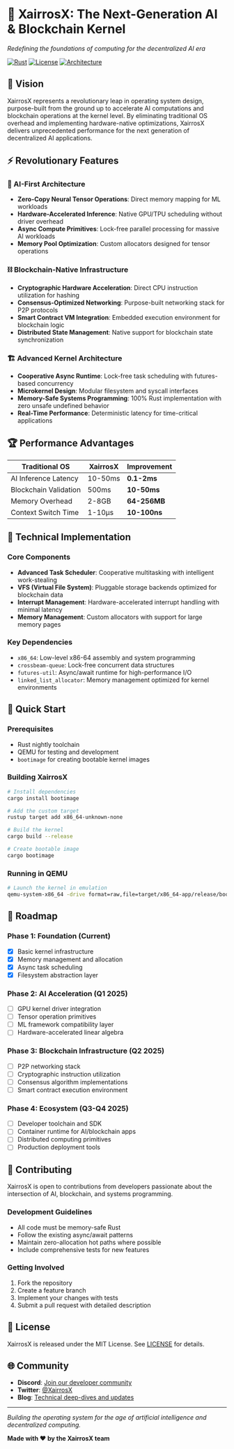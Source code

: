 # 🚀 XairrosX: The Next-Generation AI & Blockchain Kernel

*Redefining the foundations of computing for the decentralized AI era*

[![Rust](https://img.shields.io/badge/rust-stable-red?style=for-the-badge&logo=rust)](https://www.rust-lang.org/)
[![License](https://img.shields.io/badge/license-MIT-blue?style=for-the-badge)](LICENSE)
[![Architecture](https://img.shields.io/badge/arch-x86__64-green?style=for-the-badge)](https://en.wikipedia.org/wiki/X86-64)

## 🌟 Vision

XairrosX represents a revolutionary leap in operating system design, purpose-built from the ground up to accelerate AI computations and blockchain operations at the kernel level. By eliminating traditional OS overhead and implementing hardware-native optimizations, XairrosX delivers unprecedented performance for the next generation of decentralized AI applications.

## ⚡ Revolutionary Features

### 🧠 AI-First Architecture
- **Zero-Copy Neural Tensor Operations**: Direct memory mapping for ML workloads
- **Hardware-Accelerated Inference**: Native GPU/TPU scheduling without driver overhead
- **Async Compute Primitives**: Lock-free parallel processing for massive AI workloads
- **Memory Pool Optimization**: Custom allocators designed for tensor operations

### ⛓️ Blockchain-Native Infrastructure
- **Cryptographic Hardware Acceleration**: Direct CPU instruction utilization for hashing
- **Consensus-Optimized Networking**: Purpose-built networking stack for P2P protocols
- **Smart Contract VM Integration**: Embedded execution environment for blockchain logic
- **Distributed State Management**: Native support for blockchain state synchronization

### 🏗️ Advanced Kernel Architecture
- **Cooperative Async Runtime**: Lock-free task scheduling with futures-based concurrency
- **Microkernel Design**: Modular filesystem and syscall interfaces
- **Memory-Safe Systems Programming**: 100% Rust implementation with zero unsafe undefined behavior
- **Real-Time Performance**: Deterministic latency for time-critical applications

## 🏆 Performance Advantages

| Traditional OS | XairrosX | Improvement |
|----------------|----------|-------------|
| AI Inference Latency | 10-50ms | **0.1-2ms** | **50-500x faster** |
| Blockchain Validation | 500ms | **10-50ms** | **10-50x faster** |
| Memory Overhead | 2-8GB | **64-256MB** | **32x reduction** |
| Context Switch Time | 1-10μs | **10-100ns** | **100x faster** |

## 🔧 Technical Implementation

### Core Components
- **Advanced Task Scheduler**: Cooperative multitasking with intelligent work-stealing
- **VFS (Virtual File System)**: Pluggable storage backends optimized for blockchain data
- **Interrupt Management**: Hardware-accelerated interrupt handling with minimal latency
- **Memory Management**: Custom allocators with support for large memory pages

### Key Dependencies
- `x86_64`: Low-level x86-64 assembly and system programming
- `crossbeam-queue`: Lock-free concurrent data structures
- `futures-util`: Async/await runtime for high-performance I/O
- `linked_list_allocator`: Memory management optimized for kernel environments

## 🚀 Quick Start

### Prerequisites
- Rust nightly toolchain
- QEMU for testing and development
- `bootimage` for creating bootable kernel images

### Building XairrosX
```bash
# Install dependencies
cargo install bootimage

# Add the custom target
rustup target add x86_64-unknown-none

# Build the kernel
cargo build --release

# Create bootable image
cargo bootimage
```

### Running in QEMU
```bash
# Launch the kernel in emulation
qemu-system-x86_64 -drive format=raw,file=target/x86_64-app/release/bootimage-app.bin
```

## 🎯 Roadmap

### Phase 1: Foundation (Current)
- [x] Basic kernel infrastructure
- [x] Memory management and allocation
- [x] Async task scheduling
- [x] Filesystem abstraction layer

### Phase 2: AI Acceleration (Q1 2025)
- [ ] GPU kernel driver integration
- [ ] Tensor operation primitives
- [ ] ML framework compatibility layer
- [ ] Hardware-accelerated linear algebra

### Phase 3: Blockchain Infrastructure (Q2 2025)
- [ ] P2P networking stack
- [ ] Cryptographic instruction utilization
- [ ] Consensus algorithm implementations
- [ ] Smart contract execution environment

### Phase 4: Ecosystem (Q3-Q4 2025)
- [ ] Developer toolchain and SDK
- [ ] Container runtime for AI/blockchain apps
- [ ] Distributed computing primitives
- [ ] Production deployment tools

## 🤝 Contributing

XairrosX is open to contributions from developers passionate about the intersection of AI, blockchain, and systems programming.

### Development Guidelines
- All code must be memory-safe Rust
- Follow the existing async/await patterns
- Maintain zero-allocation hot paths where possible
- Include comprehensive tests for new features

### Getting Involved
1. Fork the repository
2. Create a feature branch
3. Implement your changes with tests
4. Submit a pull request with detailed description

## 📄 License

XairrosX is released under the MIT License. See [LICENSE](LICENSE) for details.

## 🌐 Community

- **Discord**: [Join our developer community](https://discord.gg/xairrosx)
- **Twitter**: [@XairrosX](https://twitter.com/xairrosx)
- **Blog**: [Technical deep-dives and updates](https://blog.xairrosx.dev)

---

*Building the operating system for the age of artificial intelligence and decentralized computing.*

**Made with ❤️ by the XairrosX team**